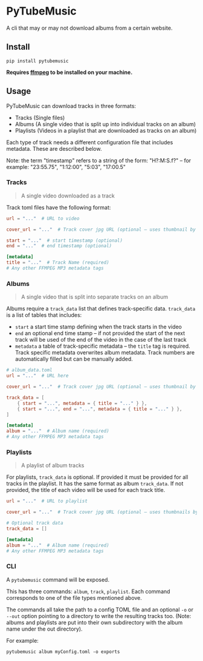 # PyTubeMusic

A cli that may or may not download albums from a certain website.

## Install

```
pip install pytubemusic
```

**Requires [ffmpeg](https://ffmpeg.org/) to be installed on your machine.**

## Usage

PyTubeMusic can download tracks in three formats:

- Tracks (Single files)
- Albums (A single video that is split up into individual tracks on an album)
- Playlists (Videos in a playlist that are downloaded as tracks on an album)

Each type of track needs a different configuration file that includes metadata.
These are described below.

Note: the term "timestamp" refers to a string of the form: "H?:M:S.f?" – for
example: "23:55.75", "1:12:00", "5:03", "17:00.5"

### Tracks

> A single video downloaded as a track

Track toml files have the following format:

```toml
url = "..."  # URL to video

cover_url = "..."  # Track cover jpg URL (optional – uses thumbnail by default)

start = "..."  # start timestamp (optional)
end = "..."  # end timestamp (optional)

[metadata]
title = "..."  # Track Name (required)
# Any other FFMPEG MP3 metadata tags
```

### Albums

> A single video that is split into separate tracks on an album

Albums require a `track_data` list that defines track-specific data.
`track_data` is a list of tables that includes:

- `start` a start time stamp defining when the track starts in the video
- `end` an optional end time stamp – if not provided the start of the next track
  will be used of the end of the video in the case of the last track
- `metadata` a table of track-specific metadata – the `title` tag is required.
  Track specific metadata overwrites album metadata. Track numbers are
  automatically filled but can be manually added.

```toml
# album_data.toml
url = "..."  # URL here

cover_url = "..."  # Track cover jpg URL (optional – uses thumbnail by default)

track_data = [
    { start = "...", metadata = { title = "..." } },
    { start = "...", end = "...", metadata = { title = "..." } },
]

[metadata]
album = "..."  # Album name (required)
# Any other FFMPEG MP3 metadata tags
```

### Playlists

> A playlist of album tracks

For playlists, `track_data` is optional. If provided it must be provided for all
tracks in the playlist. It has the same format as album `track_data`. If not
provided, the title of each video will be used for each track title.

```toml
url = "..."  # URL to playlist

cover_url = "..."  # Track cover jpg URL (optional – uses thumbnails by default)

# Optional track data
track_data = []

[metadata]
album = "..."  # Album name (required)
# Any other FFMPEG MP3 metadata tags
```

### CLI

A `pytubemusic` command will be exposed.

This has three commands: `album`, `track`, `playlist`.
Each command corresponds to one of the file types mentioned above.

The commands all take the path to a config TOML file and an optional `-o`
or `--out` option pointing to a directory to write the resulting tracks too.
(Note: albums and playlists are put into their own subdirectory with the album
name under the out directory).

For example:

```
pytubemusic album myConfig.toml -o exports
```
